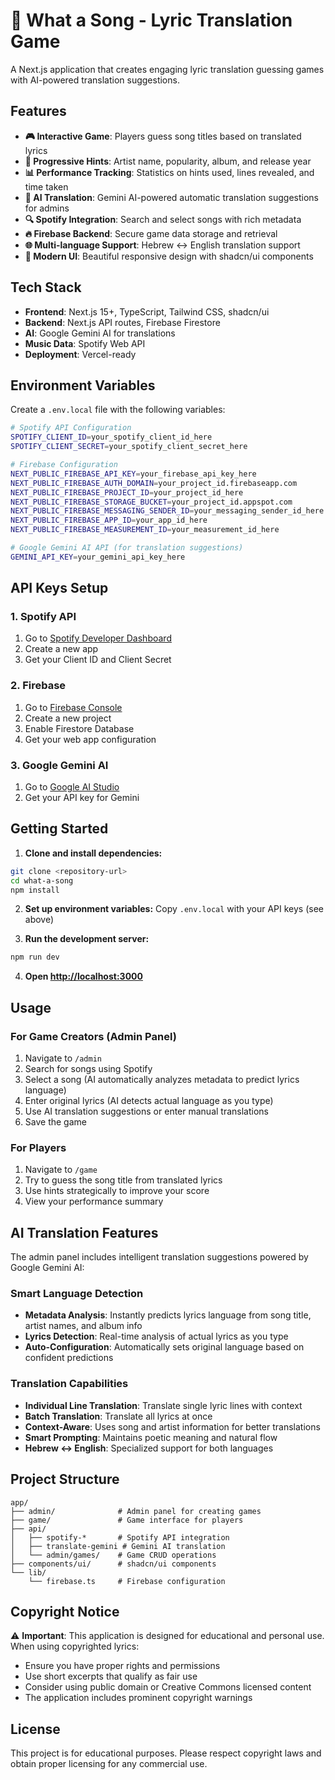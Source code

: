 # 🎵 What a Song - Lyric Translation Game

A Next.js application that creates engaging lyric translation guessing games with AI-powered translation suggestions.

## Features

- **🎮 Interactive Game**: Players guess song titles based on translated lyrics
- **🎯 Progressive Hints**: Artist name, popularity, album, and release year
- **📊 Performance Tracking**: Statistics on hints used, lines revealed, and time taken
- **🤖 AI Translation**: Gemini AI-powered automatic translation suggestions for admins
- **🔍 Spotify Integration**: Search and select songs with rich metadata
- **🔥 Firebase Backend**: Secure game data storage and retrieval
- **🌐 Multi-language Support**: Hebrew ↔ English translation support
- **🎨 Modern UI**: Beautiful responsive design with shadcn/ui components

## Tech Stack

- **Frontend**: Next.js 15+, TypeScript, Tailwind CSS, shadcn/ui
- **Backend**: Next.js API routes, Firebase Firestore
- **AI**: Google Gemini AI for translations
- **Music Data**: Spotify Web API
- **Deployment**: Vercel-ready

## Environment Variables

Create a `.env.local` file with the following variables:

```bash
# Spotify API Configuration
SPOTIFY_CLIENT_ID=your_spotify_client_id_here
SPOTIFY_CLIENT_SECRET=your_spotify_client_secret_here

# Firebase Configuration
NEXT_PUBLIC_FIREBASE_API_KEY=your_firebase_api_key_here
NEXT_PUBLIC_FIREBASE_AUTH_DOMAIN=your_project_id.firebaseapp.com
NEXT_PUBLIC_FIREBASE_PROJECT_ID=your_project_id_here
NEXT_PUBLIC_FIREBASE_STORAGE_BUCKET=your_project_id.appspot.com
NEXT_PUBLIC_FIREBASE_MESSAGING_SENDER_ID=your_messaging_sender_id_here
NEXT_PUBLIC_FIREBASE_APP_ID=your_app_id_here
NEXT_PUBLIC_FIREBASE_MEASUREMENT_ID=your_measurement_id_here

# Google Gemini AI API (for translation suggestions)
GEMINI_API_KEY=your_gemini_api_key_here
```

## API Keys Setup

### 1. Spotify API

1. Go to [Spotify Developer Dashboard](https://developer.spotify.com/dashboard)
2. Create a new app
3. Get your Client ID and Client Secret

### 2. Firebase

1. Go to [Firebase Console](https://console.firebase.google.com)
2. Create a new project
3. Enable Firestore Database
4. Get your web app configuration

### 3. Google Gemini AI

1. Go to [Google AI Studio](https://ai.google.dev)
2. Get your API key for Gemini

## Getting Started

1. **Clone and install dependencies:**

```bash
git clone <repository-url>
cd what-a-song
npm install
```

2. **Set up environment variables:**
   Copy `.env.local` with your API keys (see above)

3. **Run the development server:**

```bash
npm run dev
```

4. **Open [http://localhost:3000](http://localhost:3000)**

## Usage

### For Game Creators (Admin Panel)

1. Navigate to `/admin`
2. Search for songs using Spotify
3. Select a song (AI automatically analyzes metadata to predict lyrics language)
4. Enter original lyrics (AI detects actual language as you type)
5. Use AI translation suggestions or enter manual translations
6. Save the game

### For Players

1. Navigate to `/game`
2. Try to guess the song title from translated lyrics
3. Use hints strategically to improve your score
4. View your performance summary

## AI Translation Features

The admin panel includes intelligent translation suggestions powered by Google Gemini AI:

### Smart Language Detection

- **Metadata Analysis**: Instantly predicts lyrics language from song title, artist names, and album info
- **Lyrics Detection**: Real-time analysis of actual lyrics as you type
- **Auto-Configuration**: Automatically sets original language based on confident predictions

### Translation Capabilities

- **Individual Line Translation**: Translate single lyric lines with context
- **Batch Translation**: Translate all lyrics at once
- **Context-Aware**: Uses song and artist information for better translations
- **Smart Prompting**: Maintains poetic meaning and natural flow
- **Hebrew ↔ English**: Specialized support for both languages

## Project Structure

```
app/
├── admin/              # Admin panel for creating games
├── game/               # Game interface for players
├── api/
│   ├── spotify-*       # Spotify API integration
│   ├── translate-gemini # Gemini AI translation
│   └── admin/games/    # Game CRUD operations
├── components/ui/      # shadcn/ui components
└── lib/
    └── firebase.ts     # Firebase configuration
```

## Copyright Notice

⚠️ **Important**: This application is designed for educational and personal use. When using copyrighted lyrics:

- Ensure you have proper rights and permissions
- Use short excerpts that qualify as fair use
- Consider using public domain or Creative Commons licensed content
- The application includes prominent copyright warnings

## License

This project is for educational purposes. Please respect copyright laws and obtain proper licensing for any commercial use.
